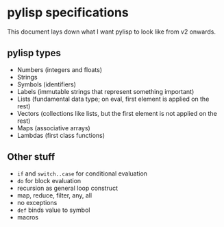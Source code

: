# pylisp specifications
This document lays down what I want pylisp to look like from v2 onwards. 

## pylisp types
* Numbers (integers and floats)
* Strings
* Symbols (identifiers)
* Labels (immutable strings that represent something important)
* Lists (fundamental data type; on eval, first element is applied on the rest)
* Vectors (collections like lists, but the first element is not applied on the rest)
* Maps (associative arrays)
* Lambdas (first class functions)

## Other stuff
* `if` and `switch..case` for conditional evaluation
* `do` for block evaluation
* recursion as general loop construct
* map, reduce, filter, any, all
* no exceptions
* `def` binds value to symbol
* macros
